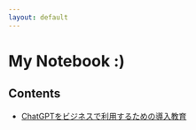 ```yaml
---
layout: default
---
```

# My Notebook :)
## Contents
- [ChatGPTをビジネスで利用するための導入教育](https://sfurukawa7.github.io/my-notebook/post/1)


